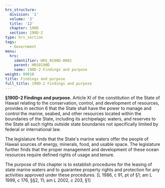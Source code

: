 ```yaml
---
hrs_structure:
  division: '1'
  volume: '3'
  title: '12'
  chapter: 190D
  section: 190D-2
type: hrs_section
tags:
  - Government
menu:
  hrs:
    identifier: HRS_0190D-0002
    parent: HRS0190D
    name: 190D-2 Findings and purpose
weight: 99010
title: Findings and purpose
full_title: 190D-2 Findings and purpose
---
```

**§190D-2 Findings and purpose.** Article XI of the constitution of the State of Hawaii relating to the conservation, control, and development of resources, provides in section 6 that the State shall have the power to manage and control the marine, seabed, and other resources located within the boundaries of the State, including its archipelagic waters, and reserves to the State all such rights outside state boundaries not specifically limited by federal or international law.

The legislature finds that the State's marine waters offer the people of Hawaii sources of energy, minerals, food, and usable space. The legislature further finds that the proper management and development of these ocean resources require defined rights of usage and tenure.

The purpose of this chapter is to establish procedures for the leasing of state marine waters and to guarantee property rights and protection for any activities approved under these procedures. [L 1986, c 91, pt of §1; am L 1999, c 176, §§2, 11; am L 2002, c 203, §1]